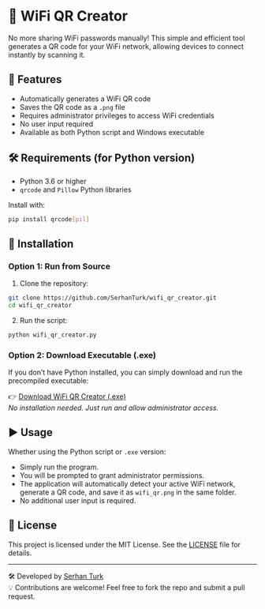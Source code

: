 # 📶 WiFi QR Creator

No more sharing WiFi passwords manually! This simple and efficient tool generates a QR code for your WiFi network, allowing devices to connect instantly by scanning it.

## 🚀 Features

- Automatically generates a WiFi QR code
- Saves the QR code as a `.png` file
- Requires administrator privileges to access WiFi credentials
- No user input required
- Available as both Python script and Windows executable

## 🛠️ Requirements (for Python version)

- Python 3.6 or higher
- `qrcode` and `Pillow` Python libraries

Install with:

```bash
pip install qrcode[pil]
```

## 💾 Installation

### Option 1: Run from Source

1. Clone the repository:

```bash
git clone https://github.com/SerhanTurk/wifi_qr_creator.git
cd wifi_qr_creator
```

2. Run the script:

```bash
python wifi_qr_creator.py
```

### Option 2: Download Executable (.exe)

If you don’t have Python installed, you can simply download and run the precompiled executable:

👉 [Download WiFi QR Creator (.exe)](https://github.com/SerhanTurk/wifi_qr_creator/releases)  
_No installation needed. Just run and allow administrator access._

## ▶️ Usage

Whether using the Python script or `.exe` version:

- Simply run the program.
- You will be prompted to grant administrator permissions.
- The application will automatically detect your active WiFi network, generate a QR code, and save it as `wifi_qr.png` in the same folder.
- No additional user input is required.

## 📄 License

This project is licensed under the MIT License. See the [LICENSE](LICENSE) file for details.

---

🛠️ Developed by [Serhan Turk](https://github.com/SerhanTurk)  
💡 Contributions are welcome! Feel free to fork the repo and submit a pull request.

